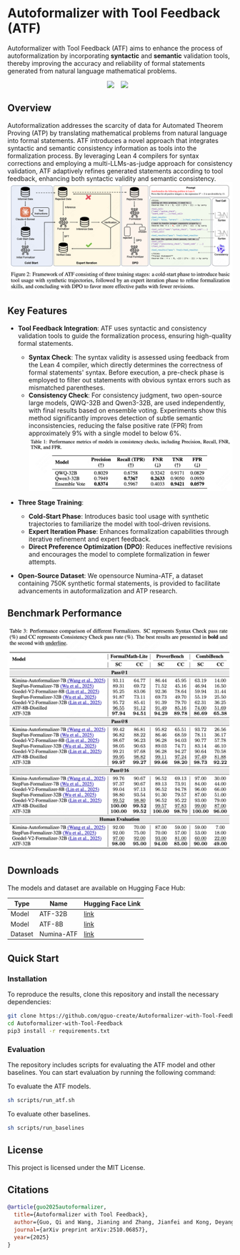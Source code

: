 # Autoformalizer with Tool Feedback (ATF)

Autoformalizer with Tool Feedback (ATF) aims to enhance the process of autoformalization by incorporating **syntactic** and **semantic** validation tools, thereby improving the accuracy and reliability of formal statements generated from natural language mathematical problems.

<div align="center"> 
        <a href="https://arxiv.org/pdf/2510.06857"><img src="https://img.shields.io/static/v1?label=Paper&message=Arxiv&color=red"></a> &ensp;
        <a href="https://qguo-create.github.io/ATF-blog.github.io/"><img src="https://img.shields.io/static/v1?label=Dataset&message=Project Page&color=blue"></a> &ensp;
</div>

## Overview

Autoformalization addresses the scarcity of data for Automated Theorem Proving (ATP) by translating mathematical problems from natural language into formal statements. ATF introduces a novel approach that integrates syntactic and semantic consistency information as tools into the formalization process. By leveraging Lean 4 compilers for syntax corrections and employing a multi-LLMs-as-judge approach for consistency validation, ATF adaptively refines generated statements according to tool feedback, enhancing both syntactic validity and semantic consistency.
![](./assets/framework.png)
## Key Features
- **Tool Feedback Integration**: ATF uses syntactic and consistency validation tools to guide the formalization process, ensuring high-quality formal statements.
    - **Syntax Check**: The syntax validity is assessed using feedback from the Lean 4 compiler, which directly determines the correctness of formal statements' syntax. Before execution, a pre-check phase is employed to filter out statements with obvious syntax errors such as mismatched parentheses.
    - **Consistency Check**: For consistency judgment, two open-source large models, QWQ-32B and Qwen3-32B, are used independently, with final results based on ensemble voting. Experiments show this method significantly improves detection of subtle semantic inconsistencies, reducing the false positive rate (FPR) from approximately 9% with a single model to below 6%.![](./assets/llm-judge.png)


- **Three Stage Training**:
    - **Cold-Start Phase**: Introduces basic tool usage with synthetic trajectories to familiarize the model with tool-driven revisions.
    - **Expert Iteration Phase**: Enhances formalization capabilities through iterative refinement and expert feedback.
    - **Direct Preference Optimization (DPO)**: Reduces ineffective revisions and encourages the model to complete formalization in fewer attempts.

- **Open-Source Dataset**: We opensource Numina-ATF, a dataset containing 750K synthetic formal statements, is provided to facilitate advancements in autoformalization and ATP research.

## Benchmark Performance
![](./assets/main_results.png)

## Downloads
The models and dataset are available on Hugging Face Hub:

| Type | Name                  | Hugging Face Link                                                                 |
|--------------|-------------------------------|-----------------------------------------------------------------------------------|
| Model   | ATF-32B             | [link](https://huggingface.co/datasets/lulululuyi/R-HORIZON-Math500)             |
| Model   | ATF-8B              | [link](https://huggingface.co/datasets/lulululuyi/R-HORIZON-AIME24)               |
| Dataset   | Numina-ATF              | [link](https://huggingface.co/datasets/lulululuyi/R-HORIZON-AIME25)               |


## Quick Start

### Installation

To reproduce the results, clone this repository and install the necessary dependencies:

```bash
git clone https://github.com/qguo-create/Autoformalizer-with-Tool-Feedback.git
cd Autoformalizer-with-Tool-Feedback
pip3 install -r requirements.txt
```

### Evaluation

The repository includes scripts for evaluating the ATF model and other baselines. You can start evaluation by running the following command:

To evaluate the ATF models.
```bash
sh scripts/run_atf.sh
```

To evaluate other baselines.
```bash
sh scripts/run_baselines 
```

## License

This project is licensed under the MIT License.

## Citations

```bibtex
@article{guo2025autoformalizer,
  title={Autoformalizer with Tool Feedback},
  author={Guo, Qi and Wang, Jianing and Zhang, Jianfei and Kong, Deyang and Huang, Xiangzhou and Xi, Xiangyu and Wang, Wei and Wang, Jingang and Cai, Xunliang and Zhang, Shikun and others},
  journal={arXiv preprint arXiv:2510.06857},
  year={2025}
}

```